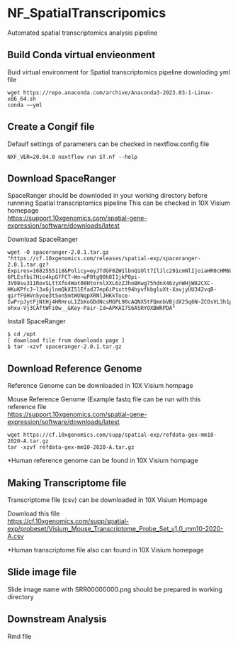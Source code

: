 # NF_SpatialTranscripomics
Automated spatial transcriptomics analysis pipeline

## Build Conda virtual envieonment
Buid virtual environment for Spatial transcriptomics pipeline downloding yml file
```
wget https://repo.anaconda.com/archive/Anaconda3-2023.03-1-Linux-x86_64.sh
conda ~~yml
```

## Create a Congif file
Defaulf settings of parameters can be checked in nextflow.config file
```
NXF_VER=20.04.0 nextflow run ST.nf --help
```

## Download SpaceRanger
SpaceRanger should be downloded in your working directory before runnning Spatial transcriptomics pipeline
This can be checked in 10X Visium homepage\
https://support.10xgenomics.com/spatial-gene-expression/software/downloads/latest

Download SpaceRanger
```
wget -O spaceranger-2.0.1.tar.gz "https://cf.10xgenomics.com/releases/spatial-exp/spaceranger-2.0.1.tar.gz?Expires=1682555118&Policy=eyJTdGF0ZW1lbnQiOlt7IlJlc291cmNlIjoiaHR0cHM6Ly9jZi4xMHhnZW5vbWljcy5jb20vcmVsZWFzZXMvc3BhdGlhbC1leHAvc3BhY2VyYW5nZXItMi4wLjEudGFyLmd6IiwiQ29uZGl0aW9uIjp7IkRhdGVMZXNzVGhhbiI6eyJBV1M6RXBvY2hUaW1lIjoxNjgyNTU1MTE4fX19XX0_&Signature=jIx5dakc8209EdFHUVVpL~9wQ9Ls7Mn-6PLEsfbi7Hio4kpGfFCT~Wn~wP8tgQ0h8I1jkPQpi-3V98su311RoxSLttXfo4Wat08HtornlXXL6zZJho8Kwg75hdnX46zynWHjW82CXC-HKuKPfcJ~l3x6jlnmQkXI51EfadJ7ep6iPixtt94hyvfkbgluXt-XavjyUU342vqB-qirfF9HVn5yoe3t5on5mtWUNqpXRNlJHKkToce-IwPrpJytFjNtHj4HRHruL1ZbXoGDdNcsMGPL90cAQNX5tFQmnbVBjdX25q6N~ZCOsVL3h1pxqJ3FYDlq-ohxu-Vj3CAftWFi0w__&Key-Pair-Id=APKAI7S6A5RYOXBWRPDA"
```

Install SpaceRanger
```
$ cd /opt
[ download file from downloads page ]
$ tar -xzvf spaceranger-2.0.1.tar.gz
```

## Download Reference Genome
Reference Genome can be downloaded in 10X Visium hompage

Mouse Reference Genome (Example fastq file can be run with this reference file\
https://support.10xgenomics.com/spatial-gene-expression/software/downloads/latest
```
wget https://cf.10xgenomics.com/supp/spatial-exp/refdata-gex-mm10-2020-A.tar.gz
tar -xzvf refdata-gex-mm10-2020-A.tar.gz
```

*Human reference genome can be found in 10X Visium hompage

## Making Transcriptome file
Transcriptome file (csv) can be downloaded in 10X Visium Hompage

Download this file\
https://cf.10xgenomics.com/supp/spatial-exp/probeset/Visium_Mouse_Transcriptome_Probe_Set_v1.0_mm10-2020-A.csv

*Human transcriptome file also can found in 10X Visium homepage

## Slide image file
Slide image name with SRR00000000.png should be prepared in working directory

## Downstream Analysis
Rmd file
